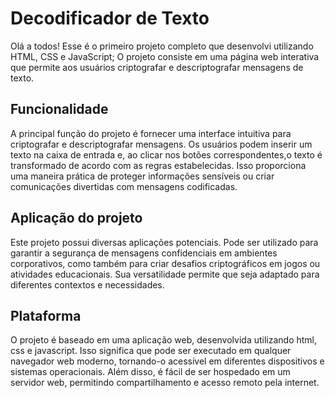 # Decodificador de Texto
Olá a todos! Esse é o primeiro projeto completo que desenvolvi utilizando HTML, CSS e JavaScript;
O projeto consiste em uma página web interativa que permite aos usuários criptografar e descriptografar mensagens de texto.

## Funcionalidade 
A principal função do projeto é fornecer uma interface intuitiva para criptografar e descriptografar mensagens. Os usuários podem inserir um texto na caixa de entrada e, ao clicar nos botões correspondentes,o texto é transformado de acordo com as regras estabelecidas. Isso proporciona uma maneira prática de proteger informações sensíveis ou criar comunicações divertidas com mensagens codificadas.
## Aplicação do projeto
Este projeto possui diversas aplicações potenciais. Pode ser utilizado para garantir a segurança de mensagens confidenciais em ambientes corporativos, como também para criar desafios criptográficos em jogos ou atividades educacionais. Sua versatilidade permite que seja adaptado para diferentes contextos e necessidades.
## Plataforma 
O projeto é baseado em uma aplicação web, desenvolvida utilizando html, css e javascript. Isso significa que pode ser executado em qualquer navegador web moderno, tornando-o acessível em diferentes dispositivos e sistemas operacionais. Além disso, é fácil de ser hospedado em
um servidor web, permitindo compartilhamento e acesso remoto pela internet.